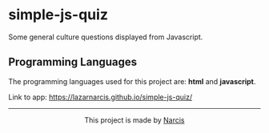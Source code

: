 # simple-js-quiz

Some general culture questions displayed from Javascript.

## Programming Languages

The programming languages used for this project are: <b>html</b> and <b>javascript</b>.

Link to app: https://lazarnarcis.github.io/simple-js-quiz/

<hr>

<p align="center">This project is made by <a href="https://lazarnarcis.github.io">Narcis</a></p>
